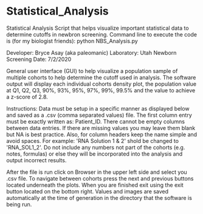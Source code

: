 # Statistical_Analysis
Statistical Analysis Script that helps visualize important statistical data to determine cutoffs in newbron screening. Command line to execute the code is (for my biologist friends): python NBS_Analysis.py


Developer: Bryce Asay (aka paleomanic) Laboratory: Utah Newborn Screening Date: 7/2/2020

General user interface (GUI) to help visualize a population sample of multiple cohorts to help determine the cutoff used in analysis. The software output will display each individual cohorts density plot, the population value at Q1, Q2, Q3, 90%, 93%, 95%, 97%, 99%, 99.5% and the value to achieve a z-score of 2.8.

Instructions: Data must be setup in a specific manner as displayed below and saved as a .csv (comma separated values) file. The first column entry must be exactly written as: Patient_ID. There cannot be empty columns between data entries. If there are missing values you may leave them blank but NA is best practice. Also, for column headers keep the name simple and avoid spaces. For example: 'RNA Solution 1 & 2' shold be changed to 'RNA_SOL1_2'. Do not include any numbers not part of the cohorts (e.g. notes, formulas) or else they will be incorporated into the analysis and output incorrect results.

After the file is run click on Browser in the upper left side and select you .csv file. To navigate between cohorts press the next and previous buttons located underneath the plots. When you are finished exit using the exit button located on the bottom right. Values and images are saved automatically at the time of generation in the directory that the software is being run.
